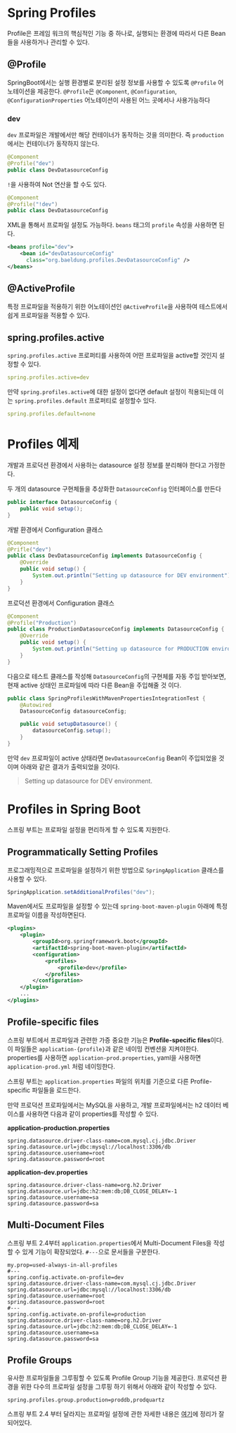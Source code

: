 # Spring Profiles
Profile은 프레임 워크의 핵심적인 기능 중 하나로, 실행되는 환경에 따라서 다른 Bean들을 사용하거나 관리할 수 있다.

## @Profile
SpringBoot에서는 실행 환경별로 분리된 설정 정보를 사용할 수 있도록 `@Profile` 어노테이션을 제공한다. `@Profile`은 `@Component`, `@Configuration`, `@ConfigurationProperties` 어노테이션이 사용된 어느 곳에서나 사용가능하다

### dev
`dev` 프로파일은 개발에서만 해당 컨테이너가 동작하는 것을 의미한다. 즉 `production`에서는 컨테이너가 동작하지 않는다.
```java
@Component
@Profile("dev")
public class DevDatasourceConfig
```
`!`을 사용하여 Not 연산을 할 수도 있다.
```java
@Component
@Profile("!dev")
public class DevDatasourceConfig
```

XML을 통해서 프로파일 설정도 가능하다. `beans` 태그의 `profile` 속성을 사용하면 된다.
```xml
<beans profile="dev">
    <bean id="devDatasourceConfig" 
      class="org.baeldung.profiles.DevDatasourceConfig" />
</beans>
```

## @ActiveProfile
특정 프로파일을 적용하기 위한 어노테이션인 `@ActiveProfile`을 사용하여 테스트에서 쉽게 프로파일을 적용할 수 있다.

## spring.profiles.active
`spring.profiles.active` 프로퍼티를 사용하여 어떤 프로파일을 active할 것인지 설정할 수 있다.

```yaml
spring.profiles.active=dev
```
만약 `spring.profiles.active`에 대한 설정이 없다면 default 설정이 적용되는데 이는 `spring.profiles.default` 프로퍼티로 설정할수 있다.
```yaml
spring.profiles.default=none
```

# Profiles 예제

개발과 프로덕션 환경에서 사용하는 datasource 설정 정보를 분리해야 한다고 가정한다.

두 개의 datasource 구현체들을 추상화한 `DatasourceConfig` 인터페이스를 만든다

```java
public interface DatasourceConfig {
    public void setup();
}
```

개발 환경에서 Configuration 클래스

```java
@Component
@Prifle("dev")
public class DevDatasourceConfig implements DatasourceConfig {
    @Override
    public void setup() {
        System.out.println("Setting up datasource for DEV environment");
    }
}
```

프로덕션 환경에서 Configuration 클래스

```java
@Component
@Profile("Production")
public class ProductionDatasourceConfig implements DatasourceConfig {
    @Override
    public void setup() {
        System.out.println("Setting up datasource for PRODUCTION environment.");
    }
}
```

다음으로 테스트 클래스를 작성해 `DatasourceConfig`의 구현체를 자동 주입 받아보면, 현재 active 상태인 프로파일에 따라 다른 Bean을 주입해줄 것 이다.

```java
public class SpringProfilesWithMavenPropertiesIntegrationTest {
    @Autowired
    DatasourceConfig datasourceConfig;

    public void setupDatasource() {
        datasourceConfig.setup();
    }
}
```

만약 `dev` 프로파일이 active 상태라면 `DevDatasourceConfig` Bean이 주입되었을 것이며 아래와 같은 결과가 출력되었을 것이다.

>Setting up datasource for DEV environment.

# Profiles in Spring Boot
스프링 부트는 프로파일 설정을 편리하게 할 수 있도록 지원한다.

## Programmatically Setting Profiles
프로그래밍적으로 프로파일을 설정하기 위한 방법으로 `SpringApplication` 클래스를 사용할 수 있다.
```java
SpringApplication.setAdditionalProfiles("dev");
```

Maven에서도 프로파일을 설정할 수 있는데 `spring-boot-maven-plugin` 아래에 특정 프로파일 이름을 작성하면된다.
```xml
<plugins>
    <plugin>
        <groupId>org.springframework.boot</groupId>
        <artifactId>spring-boot-maven-plugin</artifactId>
        <configuration>
            <profiles>
                <profile>dev</profile>
            </profiles>
        </configuration>
    </plugin>
    ...
</plugins>
```

## Profile-specific files
스프링 부트에서 프로파일과 관련한 가증 중요한 기능은 **Profile-specific files**이다.  이 파일들은 `application-{profile}`과 같은 네이밍 컨벤션을 지켜야한다. properties를 사용하면 `application-prod.properties`, yaml을 사용하면 `application-prod.yml` 처럼 네이밍한다.<br/>

스프링 부트는 `application.properties` 파일의 위치를 기준으로 다른 Profile-specific 파일들을 로드한다.<br/>

만약 프로덕션 프로파일에서는 MySQL을 사용하고, 개발 프로파일에서는 h2 데이터 베이스를 사용하면 다음과 같이 properties를 작성할 수 있다.

**application-production.properties**
```properties
spring.datasource.driver-class-name=com.mysql.cj.jdbc.Driver
spring.datasource.url=jdbc:mysql://localhost:3306/db
spring.datasource.username=root
spring.datasource.password=root
```

**application-dev.properties**
```properties
spring.datasource.driver-class-name=org.h2.Driver
spring.datasource.url=jdbc:h2:mem:db;DB_CLOSE_DELAY=-1
spring.datasource.username=sa
spring.datasource.password=sa
```

## Multi-Document Files
스프링 부트 2.4부터 `application.properties`에서 Multi-Document Files을 작성할 수 있게 기능이 확장되었다. `#---`으로 문서들을 구분한다.
```properties
my.prop=used-always-in-all-profiles
#---
spring.config.activate.on-profile=dev
spring.datasource.driver-class-name=com.mysql.cj.jdbc.Driver
spring.datasource.url=jdbc:mysql://localhost:3306/db
spring.datasource.username=root
spring.datasource.password=root
#---
spring.config.activate.on-profile=production
spring.datasource.driver-class-name=org.h2.Driver
spring.datasource.url=jdbc:h2:mem:db;DB_CLOSE_DELAY=-1
spring.datasource.username=sa
spring.datasource.password=sa
```
## Profile Groups
유사한 프로파일들을 그루핑할 수 있도록 Profile Group 기능을 제공한다. 프로덕션 환경을 위한 다수의 프로파일 설정을 그루핑 하기 위해서 아래와 같이 작성할 수 있다.

```properties
spring.profiles.group.production=proddb,prodquartz
```

스프링 부트 2.4 부터 달라지는 프로파일 설정에 관한 자세한 내용은 [여기](http://honeymon.io/tech/2021/01/16/spring-boot-config-data-migration.html)에 정리가 잘되어있다.
